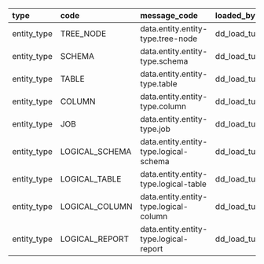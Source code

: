 | type        | code           | message_code                           | loaded_by                 |
|:------------|:---------------|:---------------------------------------|:--------------------------|
| entity_type | TREE_NODE      | data.entity.entity-type.tree-node      | dd_load_tuning_dictionary |
| entity_type | SCHEMA         | data.entity.entity-type.schema         | dd_load_tuning_dictionary |
| entity_type | TABLE          | data.entity.entity-type.table          | dd_load_tuning_dictionary |
| entity_type | COLUMN         | data.entity.entity-type.column         | dd_load_tuning_dictionary |
| entity_type | JOB            | data.entity.entity-type.job            | dd_load_tuning_dictionary |
| entity_type | LOGICAL_SCHEMA | data.entity.entity-type.logical-schema | dd_load_tuning_dictionary |
| entity_type | LOGICAL_TABLE  | data.entity.entity-type.logical-table  | dd_load_tuning_dictionary |
| entity_type | LOGICAL_COLUMN | data.entity.entity-type.logical-column | dd_load_tuning_dictionary |
| entity_type | LOGICAL_REPORT | data.entity.entity-type.logical-report | dd_load_tuning_dictionary |